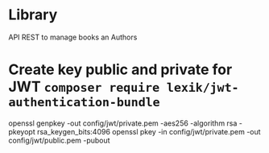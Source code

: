 # Library
API REST to manage books an Authors

# Create key public and private for JWT `composer require lexik/jwt-authentication-bundle`
openssl genpkey -out config/jwt/private.pem -aes256 -algorithm rsa -pkeyopt rsa_keygen_bits:4096
openssl pkey -in config/jwt/private.pem -out config/jwt/public.pem -pubout

